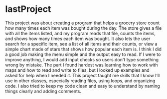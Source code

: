# lastProject

This project was about creating a program that helps a grocery store count how many times each item was bought during the day. The store gives a file with all the items listed, and my program reads that file, counts the items, and shows how many times each item was bought. It also lets the user search for a specific item, see a list of all items and their counts, or view a simple chart made of stars that shows how popular each item is. I think I did a good job making the menu simple and the output easy to read. If I were to improve anything, I would add input checks so users don't type something wrong by mistake. The part I found hardest was learning how to work with maps and how to read and write to files, but I looked up examples and asked for help when I needed it. This project taught me skills that I know I’ll use in other classes, especially reading files, using loops, and organizing code. I also tried to keep my code clean and easy to understand by naming things clearly and adding comments.
